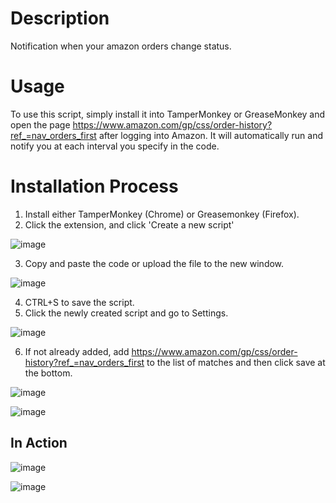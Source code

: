 # Description
Notification when your amazon orders change status.

# Usage
To use this script, simply install it into TamperMonkey or GreaseMonkey and open the page https://www.amazon.com/gp/css/order-history?ref_=nav_orders_first after logging into Amazon. It will automatically run and notify you at each interval you specify in the code.

# Installation Process
1. Install either TamperMonkey (Chrome) or Greasemonkey (Firefox).
2. Click the extension, and click 'Create a new script'

![image](https://user-images.githubusercontent.com/122106941/211043033-ba5cbfff-835f-4a55-812a-9147b3b806dd.png)

3. Copy and paste the code or upload the file to the new window.

![image](https://user-images.githubusercontent.com/122106941/211043283-56ec6090-b4b5-4bfb-9434-d121440c8f46.png)

4. CTRL+S to save the script.
5. Click the newly created script and go to Settings.

![image](https://user-images.githubusercontent.com/122106941/211043496-38b7c4e0-8c7d-46f4-8c1d-4f7499fd2cc6.png)

6. If not already added, add https://www.amazon.com/gp/css/order-history?ref_=nav_orders_first to the list of matches and then click save at the bottom.

![image](https://user-images.githubusercontent.com/122106941/211043657-d5b82cb0-b4de-411a-abb8-90d203936ccf.png)

![image](https://user-images.githubusercontent.com/122106941/211043809-705d2a27-42d8-4418-8286-adcf615439b4.png)


## In Action

![image](https://user-images.githubusercontent.com/122106941/211046510-fff504a6-59ad-4d95-8c43-b0c949261515.png)

![image](https://user-images.githubusercontent.com/122106941/211046707-423e0017-abb9-412a-bca3-83bb4d1e8aa2.png)
